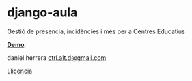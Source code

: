 django-aula
===========

Gestió de presencia, incidències i més per a Centres Educatius

**[Demo](http://djau.ctrlaltd.webfactional.com)**:

daniel herrera ctrl.alt.d@gmail.com

[Llicència](https://github.com/ctrl-alt-d/django-aula/blob/master/LICENSE)

